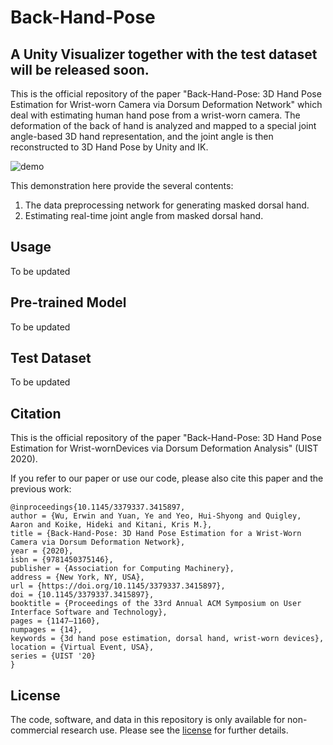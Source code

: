 #  Back-Hand-Pose

## A Unity Visualizer together with the test dataset will be released soon.
This is the official repository of the paper "Back-Hand-Pose: 3D Hand Pose Estimation for Wrist-worn Camera via Dorsum Deformation Network" which deal with estimating human hand pose from a wrist-worn camera. The deformation of the back of hand is analyzed and mapped to a special joint angle-based 3D hand representation, and the joint angle is then reconstructed to 3D Hand Pose by Unity and IK.

![demo](https://github.com/erwinwu211/Back-Hand-Pose/blob/master/fig/teaser.gif?raw=true)

This demonstration here provide the several contents:
1. The data preprocessing network for generating masked dorsal hand.
2. Estimating real-time joint angle from masked dorsal hand.


## Usage
To be updated

## Pre-trained Model
To be updated

## Test Dataset
To be updated

## Citation

This is the official repository of the paper "Back-Hand-Pose: 3D Hand Pose Estimation for Wrist-wornDevices via Dorsum Deformation Analysis" (UIST 2020).

If you refer to our paper or use our code, please also cite this paper and the previous work:
```
@inproceedings{10.1145/3379337.3415897,
author = {Wu, Erwin and Yuan, Ye and Yeo, Hui-Shyong and Quigley, Aaron and Koike, Hideki and Kitani, Kris M.},
title = {Back-Hand-Pose: 3D Hand Pose Estimation for a Wrist-Worn Camera via Dorsum Deformation Network},
year = {2020},
isbn = {9781450375146},
publisher = {Association for Computing Machinery},
address = {New York, NY, USA},
url = {https://doi.org/10.1145/3379337.3415897},
doi = {10.1145/3379337.3415897},
booktitle = {Proceedings of the 33rd Annual ACM Symposium on User Interface Software and Technology},
pages = {1147–1160},
numpages = {14},
keywords = {3d hand pose estimation, dorsal hand, wrist-worn devices},
location = {Virtual Event, USA},
series = {UIST '20}
}
```

## License
The code, software, and data in this repository is only available for non-commercial research use. Please see the [license](https://github.com/erwinwu211/Back-Hand-Pose/blob/master/LICENSE) for further details.
